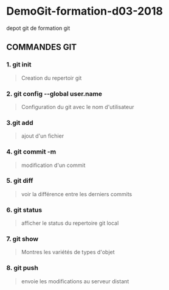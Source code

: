 # DemoGit-formation-d03-2018
depot git de formation git

## **COMMANDES GIT**
### 1. git init
 > Creation du repertoir git
### 2. git config --global user.name
 > Configuration du git avec le nom d'utilisateur
### 3.git add
 > ajout d'un fichier
### 4. git commit -m
 > modification d'un commit
### 5. git diff
 > voir la différence entre les derniers commits
### 6. git status
 > afficher le status du repertoire git local
### 7. git show
 > Montres les variétés de types d'objet
 ### 8. git push
 > envoie les modifications au serveur distant
 


